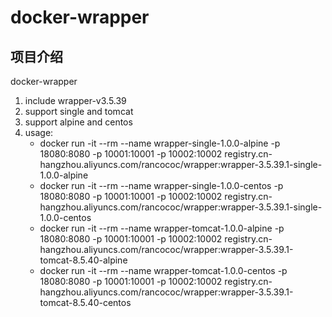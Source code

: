 # docker-wrapper

## 项目介绍
docker-wrapper

1. include wrapper-v3.5.39
2. support single and tomcat
3. support alpine and centos
4. usage: 
   - docker run -it --rm --name wrapper-single-1.0.0-alpine -p 18080:8080 -p 10001:10001 -p 10002:10002 registry.cn-hangzhou.aliyuncs.com/rancococ/wrapper:wrapper-3.5.39.1-single-1.0.0-alpine
   - docker run -it --rm --name wrapper-single-1.0.0-centos -p 18080:8080 -p 10001:10001 -p 10002:10002 registry.cn-hangzhou.aliyuncs.com/rancococ/wrapper:wrapper-3.5.39.1-single-1.0.0-centos
   - docker run -it --rm --name wrapper-tomcat-1.0.0-alpine -p 18080:8080 -p 10001:10001 -p 10002:10002 registry.cn-hangzhou.aliyuncs.com/rancococ/wrapper:wrapper-3.5.39.1-tomcat-8.5.40-alpine
   - docker run -it --rm --name wrapper-tomcat-1.0.0-centos -p 18080:8080 -p 10001:10001 -p 10002:10002 registry.cn-hangzhou.aliyuncs.com/rancococ/wrapper:wrapper-3.5.39.1-tomcat-8.5.40-centos
